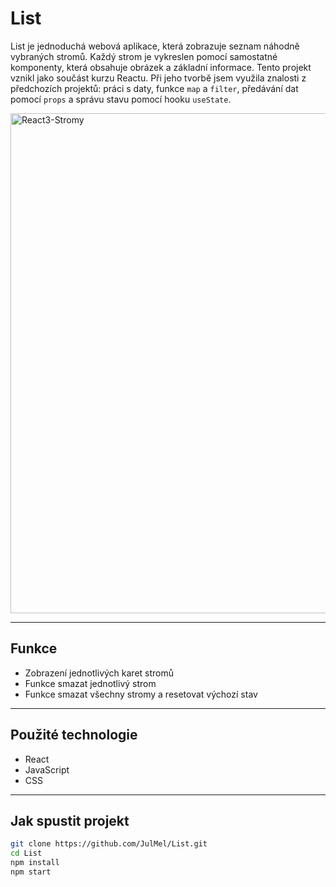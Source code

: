 # List

List je jednoduchá webová aplikace, která zobrazuje seznam náhodně vybraných stromů. Každý strom je vykreslen pomocí samostatné komponenty, která obsahuje obrázek a základní informace. Tento projekt vznikl jako součást kurzu Reactu.
Při jeho tvorbě jsem využila znalosti z předchozích projektů: práci s daty, funkce `map` a `filter`, předávání dat pomocí `props` a správu stavu pomocí hooku `useState`.


<img width="800" alt="React3-Stromy" src="https://github.com/user-attachments/assets/7643601a-15ba-42ec-8073-12e7aad874f6" />

---

## Funkce
- Zobrazení jednotlivých karet stromů
- Funkce smazat jednotlivý strom
- Funkce smazat všechny stromy a resetovat výchozí stav

---

## Použité technologie
- React
- JavaScript
- CSS

---

## Jak spustit projekt

```bash
git clone https://github.com/JulMel/List.git
cd List
npm install
npm start

```
